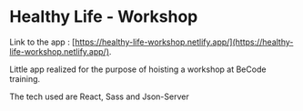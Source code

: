 # Healthy Life - Workshop

Link to the app : [https://healthy-life-workshop.netlify.app/](https://healthy-life-workshop.netlify.app/).

Little app realized for the purpose of hoisting a workshop at BeCode training.

The tech used are React, Sass and Json-Server
